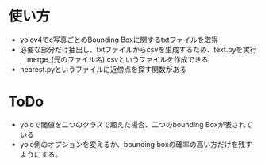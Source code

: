 # 使い方
- yolov4でc写真ごとのBounding Boxに関するtxtファイルを取得
- 必要な部分だけ抽出し、txtファイルからcsvを生成するため、text.pyを実行
　merge_(元のファイル名).csvというファイルを作成できる
- nearest.pyというファイルに近傍点を探す関数がある

# ToDo
- yoloで閾値を二つのクラスで超えた場合、二つのbounding Boxが表されている
- yolo側のオプションを変えるか、bounding boxの確率の高い方だけを残すようにする。